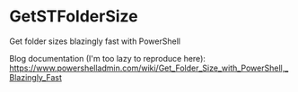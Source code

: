 # GetSTFolderSize
Get folder sizes blazingly fast with PowerShell


Blog documentation (I'm too lazy to reproduce here):
https://www.powershelladmin.com/wiki/Get_Folder_Size_with_PowerShell,_Blazingly_Fast

